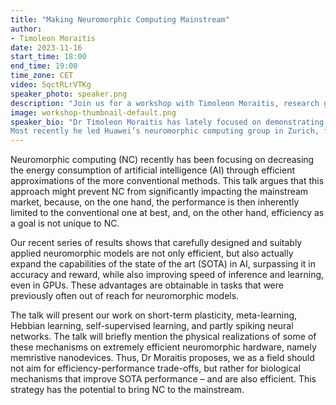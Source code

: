 ```yaml
---
title: "Making Neuromorphic Computing Mainstream"
author: 
- Timoleon Moraitis
date: 2023-11-16
start_time: 18:00
end_time: 19:00
time_zone: CET
video: 5qctRLrVTKg
speaker_photo: speaker.png
description: "Join us for a workshop with Timoleon Moraitis, research group leader in neuromorphic computing, at the interface of computational neuroscience with artificial intelligence."
image: workshop-thumbnail-default.png
speaker_bio: "Dr Timoleon Moraitis has lately focused on demonstrating that the potential of neuromorphic computing extends beyond efficiency, into capabilities and performance that surpass the state of the art in conventional AI. His work with his team ranges from computational neuroscience to deep learning, from theoretical modelling to neuromorphic hardware emulation in nanodevices, and from academic publications to some of the first neuromorphic products in the market.
Most recently he led Huawei’s neuromorphic computing group in Zurich, following a position at IBM Research – Zurich. Earlier, during his PhD studies at the Institute of Neuroinformatics (University of Zurich and ETH Zurich), his work included machine learning models of the sensorimotor system, implementation of neuromorphic brain-machine interfaces, surgery and electrophysiology experiments on rats, psychophysics in humans, as well as configuring and using spiking neuromorphic processors."
---
```


Neuromorphic computing (NC) recently has been focusing on decreasing the energy consumption of artificial intelligence (AI) through efficient approximations of the more conventional methods. This talk argues that this approach might prevent NC from significantly impacting the mainstream market, because, on the one hand, the performance is then inherently limited to the conventional one at best, and, on the other hand, efficiency as a goal is not unique to NC. 

Our recent series of results shows that carefully designed and suitably applied neuromorphic models are not only efficient, but also actually expand the capabilities of the state of the art (SOTA) in AI, surpassing it in accuracy and reward, while also improving speed of inference and learning, even in GPUs. These advantages are obtainable in tasks that were previously often out of reach for neuromorphic models.

The talk will present our work on short-term plasticity, meta-learning, Hebbian learning, self-supervised learning, and partly spiking neural networks. The talk will briefly mention the physical realizations of some of these mechanisms on extremely efficient neuromorphic hardware, namely memristive nanodevices. Thus, Dr Moraitis proposes, we as a field should not aim for efficiency-performance trade-offs, but rather for biological mechanisms that improve SOTA performance – and are also efficient. This strategy has the potential to bring NC to the mainstream.
